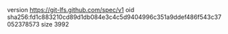 version https://git-lfs.github.com/spec/v1
oid sha256:fd1c883210cd89d1db084e3c4c5d9404996c351a9ddef486f543c37052378573
size 3992
